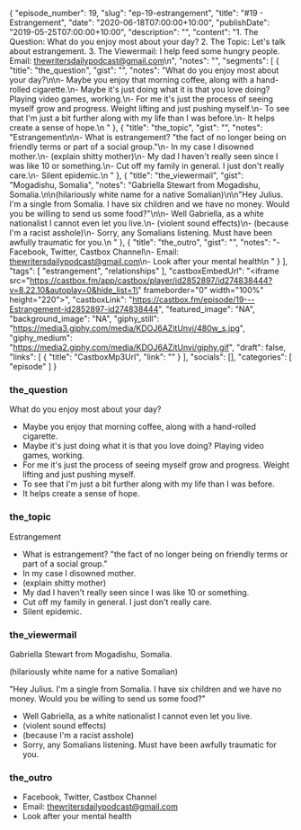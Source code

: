 {
	"episode_number": 19,
	"slug": "ep-19-estrangement",
	"title": "#19 - Estrangement",
	"date": "2020-06-18T07:00:00+10:00",
	"publishDate": "2019-05-25T07:00:00+10:00",
	"description": "",
	"content": "1. The Question: What do you enjoy most about your day? 2. The Topic: Let's talk about estrangement. 3. The Viewermail: I help feed some hungry people. Email: thewritersdailypodcast@gmail.com\n",
	"notes": "",
	"segments": [
		{
			"title": "the_question",
			"gist": "",
			"notes": "What do you enjoy most about your day?\n\n- Maybe you enjoy that morning coffee, along with a hand-rolled cigarette.\n- Maybe it's just doing what it is that you love doing? Playing video games, working.\n- For me it's just the process of seeing myself grow and progress. Weight lifting and just pushing myself.\n- To see that I'm just a bit further along with my life than I was before.\n- It helps create a sense of hope.\n      "
		},
		{
			"title": "the_topic",
			"gist": "",
			"notes": "Estrangement\n\n- What is estrangement? \"the fact of no longer being on friendly terms or part of a social group.\"\n- In my case I disowned mother.\n- (explain shitty mother)\n- My dad I haven't really seen since I was like 10 or something.\n- Cut off my family in general. I just don't really care.\n- Silent epidemic.\n      "
		},
		{
			"title": "the_viewermail",
			"gist": "Mogadishu, Somalia",
			"notes": "Gabriella Stewart from Mogadishu, Somalia.\n\n(hilariously white name for a native Somalian)\n\n\"Hey Julius. I'm a single from Somalia. I have six children and we have no money. Would you be willing to send us some food?\"\n\n- Well Gabriella, as a white nationalist I cannot even let you live.\n- (violent sound effects)\n- (because I'm a racist asshole)\n- Sorry, any Somalians listening. Must have been awfully traumatic for you.\n      "
		},
		{
			"title": "the_outro",
			"gist": "",
			"notes": "- Facebook, Twitter, Castbox Channel\n- Email: thewritersdailypodcast@gmail.com\n- Look after your mental health\n      "
		}
	],
	"tags": [
		"estrangement",
		"relationships"
	],
	"castboxEmbedUrl": "<iframe src=\"https://castbox.fm/app/castbox/player/id2852897/id274838444?v=8.22.10&autoplay=0&hide_list=1\" frameborder=\"0\" width=\"100%\" height=\"220\"></iframe>",
	"castboxLink": "https://castbox.fm/episode/19---Estrangement-id2852897-id274838444",
	"featured_image": "NA",
	"background_image": "NA",
	"giphy_still": "https://media3.giphy.com/media/KDOJ6AZitUnvi/480w_s.jpg",
	"giphy_medium": "https://media2.giphy.com/media/KDOJ6AZitUnvi/giphy.gif",
	"draft": false,
	"links": [
		{
			"title": "CastboxMp3Url",
			"link": ""
		}
	],
	"socials": [],
	"categories": [
		"episode"
	]
}

### the_question

What do you enjoy most about your day?

- Maybe you enjoy that morning coffee, along with a hand-rolled cigarette.
- Maybe it's just doing what it is that you love doing? Playing video games, working.
- For me it's just the process of seeing myself grow and progress. Weight lifting and just pushing myself.
- To see that I'm just a bit further along with my life than I was before.
- It helps create a sense of hope.
      
### the_topic

Estrangement

- What is estrangement? "the fact of no longer being on friendly terms or part of a social group."
- In my case I disowned mother.
- (explain shitty mother)
- My dad I haven't really seen since I was like 10 or something.
- Cut off my family in general. I just don't really care.
- Silent epidemic.
      
### the_viewermail

Gabriella Stewart from Mogadishu, Somalia.

(hilariously white name for a native Somalian)

"Hey Julius. I'm a single from Somalia. I have six children and we have no money. Would you be willing to send us some food?"

- Well Gabriella, as a white nationalist I cannot even let you live.
- (violent sound effects)
- (because I'm a racist asshole)
- Sorry, any Somalians listening. Must have been awfully traumatic for you.
      
### the_outro

- Facebook, Twitter, Castbox Channel
- Email: thewritersdailypodcast@gmail.com
- Look after your mental health
      
